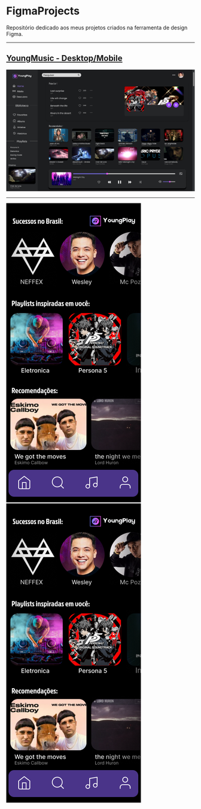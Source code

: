 # FigmaProjects
Repositório dedicado aos meus projetos criados na ferramenta de design Figma.
<hr>

<h2> <a href="https://www.figma.com/file/fkyNpbKMMlHTyx0Sqenr6l/YoungPlayer?type=design&node-id=0-1&mode=design">YoungMusic - Desktop/Mobile</a></h2>

![ImagemTelaDesktop](https://github.com/GustavoMeloFn/FigmaProjects/blob/main/MacBook%20Pro%2016_%20-%201.png)

<hr>

![ImagemTelaDesktop](https://github.com/GustavoMeloFn/FigmaProjects/blob/main/Android%20Large%20-%202.png)      ![ImagemTelaDesktop](https://github.com/GustavoMeloFn/FigmaProjects/blob/main/Android%20Large%20-%202.png)


